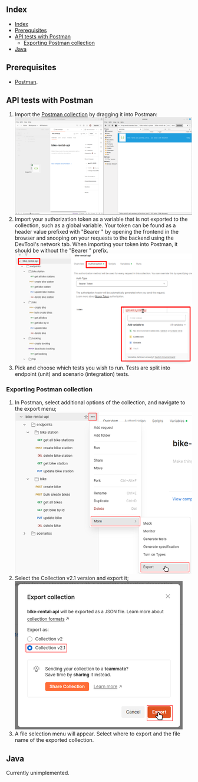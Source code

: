 ## Index
- [Index](#index)
- [Prerequisites](#prerequisites)
- [API tests with Postman](#api-tests-with-postman)
  - [Exporting Postman collection](#exporting-postman-collection)
- [Java](#java)

## Prerequisites

- [Postman](https://www.postman.com/downloads/).

## API tests with Postman

1. Import the [Postman collection](postman/bike-rental-api.postman_collection.json) by dragging it into Postman:
![README.resources/importing_collection.png](README.resources/importing_collection.png)
2. Import your authorization token as a variable that is not exported to the collection, such as a global variable. Your token can be found as a header value prefixed with "Bearer " by opening the frontend in the browser and snooping on your requests to the backend using the DevTool's network tab. When importing your token into Postman, it should be without the "Bearer " prefix.
![README.resources/collection_token.png](README.resources/collection_token.png)
3. Pick and choose which tests you wish to run. Tests are split into endpoint (unit) and scenario (integration) tests.

### Exporting Postman collection

1. In Postman, select additional options of the collection, and navigate to the export menu;
![README.resources/exporting_collection_1.png](README.resources/exporting_collection_1.png)
2. Select the Collection v2.1 version and export it;
![README.resources/exporting_collection_2.png](README.resources/exporting_collection_2.png)
3. A file selection menu will appear. Select where to export and the file name of the exported collection.

## Java

Currently unimplemented.
